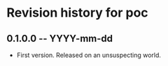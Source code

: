 # Revision history for poc

## 0.1.0.0 -- YYYY-mm-dd

* First version. Released on an unsuspecting world.
